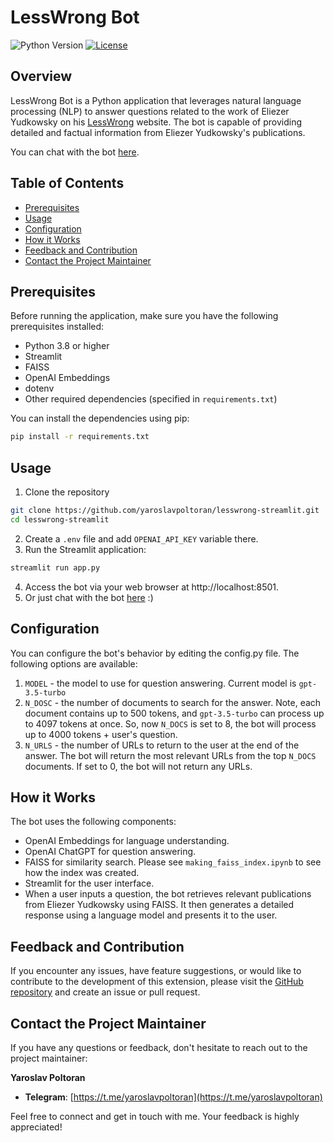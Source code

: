 # LessWrong Bot

![Python Version](https://img.shields.io/badge/python-3.8%2B-blue)
[![License](https://img.shields.io/badge/license-MIT-green.svg)](LICENSE)

## Overview

LessWrong Bot is a Python application that leverages natural language processing (NLP) to answer questions related to the work of Eliezer Yudkowsky on his [LessWrong](https://www.lesswrong.com/) website. The bot is capable of providing detailed and factual information from Eliezer Yudkowsky's publications.

You can chat with the bot [here](http://206.189.54.224:8501/).

## Table of Contents

- [Prerequisites](#prerequisites)
- [Usage](#usage)
- [Configuration](#configuration)
- [How it Works](#how-it-works)
- [Feedback and Contribution](#feedback-and-contribution)
- [Contact the Project Maintainer](#contact-the-project-maintainer)

## Prerequisites

Before running the application, make sure you have the following prerequisites installed:

- Python 3.8 or higher
- Streamlit
- FAISS
- OpenAI Embeddings
- dotenv
- Other required dependencies (specified in `requirements.txt`)

You can install the dependencies using pip:

```bash
pip install -r requirements.txt
```

## Usage
1. Clone the repository
```bash
git clone https://github.com/yaroslavpoltoran/lesswrong-streamlit.git
cd lesswrong-streamlit
```
2. Create a `.env` file and add `OPENAI_API_KEY` variable there.
3. Run the Streamlit application:
```bash
streamlit run app.py
```
4. Access the bot via your web browser at http://localhost:8501.
5. Or just chat with the bot [here](http://206.189.54.224:8501/) :)

## Configuration
You can configure the bot's behavior by editing the config.py file. The following options are available:
1. `MODEL` - the model to use for question answering. Current model is `gpt-3.5-turbo`
2. `N_DOSC` - the number of documents to search for the answer. Note, each document contains up to 500 tokens, and `gpt-3.5-turbo` can process up to 4097 tokens at once. So, now `N_DOCS` is set to 8, the bot will process up to 4000 tokens + user's question.
3. `N_URLS` - the number of URLs to return to the user at the end of the answer. The bot will return the most relevant URLs from the top `N_DOCS` documents. If set to 0, the bot will not return any URLs.

## How it Works
The bot uses the following components:

- OpenAI Embeddings for language understanding.
- OpenAI ChatGPT for question answering.
- FAISS for similarity search. Please see `making_faiss_index.ipynb` to see how the index was created.
- Streamlit for the user interface.
- When a user inputs a question, the bot retrieves relevant publications from Eliezer Yudkowsky using FAISS. It then generates a detailed response using a language model and presents it to the user.

## Feedback and Contribution
If you encounter any issues, have feature suggestions, or would like to contribute to the development of this extension, please visit the [GitHub repository](https://github.com/yaroslavpoltoran/lesswrong-streamlit) and create an issue or pull request.

## Contact the Project Maintainer

If you have any questions or feedback, don't hesitate to reach out to the project maintainer:

**Yaroslav Poltoran**

- **Telegram**: [https://t.me/yaroslavpoltoran](https://t.me/yaroslavpoltoran)

Feel free to connect and get in touch with me. Your feedback is highly appreciated!